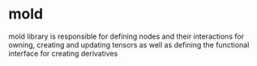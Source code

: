# mold

mold library is responsible for defining nodes and their interactions for owning, creating and updating tensors as well as defining the functional interface for creating derivatives

